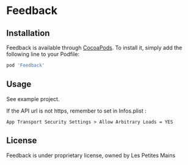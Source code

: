 # Feedback

## Installation

Feedback is available through [CocoaPods](http://cocoapods.org). To install
it, simply add the following line to your Podfile:

```ruby
pod 'Feedback'
```

## Usage

See example project.

If the API url is not https, remember to set in Infos.plist :

```
App Transport Security Settings > Allow Arbitrary Loads = YES
```

## License

Feedback is under proprietary license, owned by Les Petites Mains
